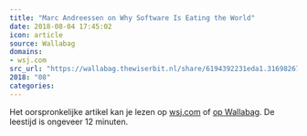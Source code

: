 ```yaml
---
title: "Marc Andreessen on Why Software Is Eating the World"
date: 2018-08-04 17:45:02
icon: article
source: Wallabag
domains:
- wsj.com
src_url: "https://wallabag.thewiserbit.nl/share/6194392231eda1.31698267"
2018: "08"
categories:
---
```

Het oorspronkelijke artikel kan je lezen op [wsj.com](https://www.wsj.com/articles/SB10001424053111903480904576512250915629460) of [op Wallabag](https://wallabag.thewiserbit.nl/share/6194392231eda1.31698267). De leestijd is ongeveer 12 minuten.
